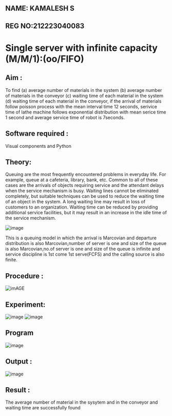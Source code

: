 ## NAME: KAMALESH S
## REG NO:212223040083

# Single server with infinite capacity (M/M/1):(oo/FIFO)
## Aim :
To find (a) average number of materials in the system (b) average number of materials in the conveyor (c) waiting time of each material in the system (d) waiting time of each material in the conveyor, if the arrival  of materials follow poisson process with the mean interval time 12 seconds, serivice time of lathe machine follows exponential distribution with mean serice time 1 second and average service time of robot is 7seconds.

## Software required :
Visual components and Python

## Theory:
Queuing are the most frequently encountered problems in everyday life. For example, queue at a cafeteria, library, bank, etc. Common to all of these cases are the arrivals of objects requiring service and the attendant delays when the service mechanism is busy. Waiting lines cannot be eliminated completely, but suitable techniques can be used to reduce the waiting time of an object in the system. A long waiting line may result in loss of customers to an organization. Waiting time can be reduced by providing additional service facilities, but it may result in an increase in the idle time of the service mechanism.

![image](1.png)

This is a queuing model in which the arrival is Marcovian and departure distribution is also Marcovian,number of server is one and size of the queue is also Marcovian,no.of server is one and size of the queue is infinite and service discipline is 1st come 1st serve(FCFS) and the calling source is also finite.

## Procedure :

![imAGE](2.png)



## Experiment:

![image](https://github.com/kaviya546/Single-server-infinite-capacity---Markov-Model/assets/150368823/12cc3d9e-2e50-479e-892d-71a6f4dcc8f2)
![image](https://github.com/kaviya546/Single-server-infinite-capacity---Markov-Model/assets/150368823/d3ecf8ec-c6f3-432c-81a3-e41248f0bd08)
 
## Program
![image](https://github.com/ramjan1729/Single-server-infinite-capacity---Markov-Model/assets/103921593/5f1fd58d-5929-4c51-89ea-4cef009e5bad)

## Output :
![image](https://github.com/kaviya546/Single-server-infinite-capacity---Markov-Model/assets/150368823/411b96b4-622e-4ee9-8fc4-bdbab8ae4166)

## Result :
The average number of material in the sysytem and in the conveyor and waiting time are successfully found

